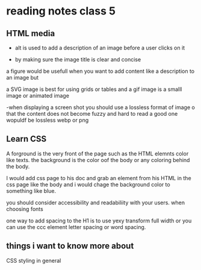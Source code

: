 # reading notes class 5

## HTML media

- alt is used to add a description of an image before a user clicks on it

- by making sure the image title is clear and concise

a figure would be usefull when you want to add content like a description to an image but

a SVG image is best for using grids or tables and a gif image is a smalll image or animated image

-when displaying a screen shot you should use a lossless format of image o that the content does not become fuzzy and hard to read a good one wopuldf be lossless webp or png

## Learn CSS

A forground is the very front of the page such as the HTML elemnts color like texts. the background is the color oof the body or any coloring behind the body.

I would add css page to his doc and grab an element from his HTML in the css page like the body and i would chage the background color to something like blue.

you should consider accessibility and readabiliity with your users. when choosing fonts

one way to add spacing to the H1 is to use yexy transform full width or you can use the ccc element letter spacing or word spacing.

## things i want to know more about

CSS styling in general
